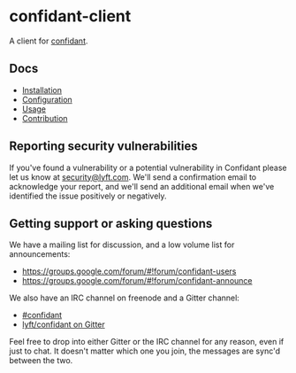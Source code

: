 confidant-client
================

A client for [confidant](https://lyft.github.io).

Docs
----

* [Installation](https://lyft.github.io/confidant/basics/install)
* [Configuration](https://lyft.github.io/confidant/basics/configuration)
* [Usage](https://lyft.github.io/confidant/basics/using_confidant/)
* [Contribution](https://lyft.github.io/confidant/advanced/contributing/)

Reporting security vulnerabilities
----------------------------------

If you've found a vulnerability or a potential vulnerability in Confidant
please let us know at security@lyft.com. We'll send a confirmation email to
acknowledge your report, and we'll send an additional email when we've
identified the issue positively or negatively.

Getting support or asking questions
-----------------------------------

We have a mailing list for discussion, and a low volume list for announcements:

* https://groups.google.com/forum/#!forum/confidant-users
* https://groups.google.com/forum/#!forum/confidant-announce

We also have an IRC channel on freenode and a Gitter channel:

* [#confidant](http://webchat.freenode.net/?channels=confidant)
* [lyft/confidant on Gitter](https://gitter.im/lyft/confidant)

Feel free to drop into either Gitter or the IRC channel for any reason, even
if just to chat. It doesn't matter which one you join, the messages are sync'd
between the two.
